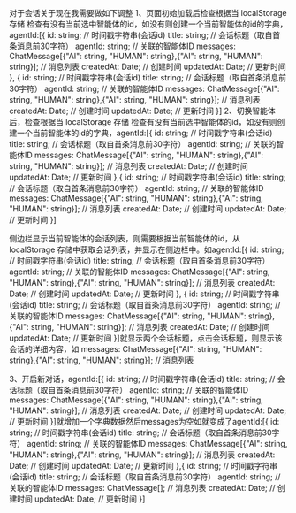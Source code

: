 对于会话关于现在我需要做如下调整 
1、页面初始加载后检查根据当 localStorage 存储 检查有没有当前选中智能体的id，如没有则创建一个当前智能体的id的字典，agentId:[{
  id: string;              // 时间戳字符串(会话id)
  title: string;           // 会话标题（取自首条消息前30字符）
  agentId: string;         // 关联的智能体ID
  messages: ChatMessage[{"AI": string, "HUMAN": string},{"AI": string, "HUMAN": string}]; // 消息列表
  createdAt: Date;         // 创建时间
  updatedAt: Date;         // 更新时间
},
{
  id: string;              // 时间戳字符串(会话id)
  title: string;           // 会话标题（取自首条消息前30字符）
  agentId: string;         // 关联的智能体ID
  messages: ChatMessage[{"AI": string, "HUMAN": string},{"AI": string, "HUMAN": string}]; // 消息列表
  createdAt: Date;         // 创建时间
  updatedAt: Date;         // 更新时间
}]
2、切换智能体后，检查根据当 localStorage 存储 检查有没有当前选中智能体的id，如没有则创建一个当前智能体的id的字典，agentId:[{
  id: string;              // 时间戳字符串(会话id)
  title: string;           // 会话标题（取自首条消息前30字符）
  agentId: string;         // 关联的智能体ID
  messages: ChatMessage[{"AI": string, "HUMAN": string},{"AI": string, "HUMAN": string}]; // 消息列表
  createdAt: Date;         // 创建时间
  updatedAt: Date;         // 更新时间
},{
  id: string;              // 时间戳字符串(会话id)
  title: string;           // 会话标题（取自首条消息前30字符）
  agentId: string;         // 关联的智能体ID
  messages: ChatMessage[{"AI": string, "HUMAN": string},{"AI": string, "HUMAN": string}]; // 消息列表
  createdAt: Date;         // 创建时间
  updatedAt: Date;         // 更新时间
}]

侧边栏显示当前智能体的会话列表，则需要根据当前智能体的id，从 localStorage 存储中获取会话列表，并显示在侧边栏中。如agentId:[{
  id: string;              // 时间戳字符串(会话id)
  title: string;           // 会话标题（取自首条消息前30字符）
  agentId: string;         // 关联的智能体ID
  messages: ChatMessage[{"AI": string, "HUMAN": string},{"AI": string, "HUMAN": string}]; // 消息列表
  createdAt: Date;         // 创建时间
  updatedAt: Date;         // 更新时间
},
{
  id: string;              // 时间戳字符串(会话id)
  title: string;           // 会话标题（取自首条消息前30字符）
  agentId: string;         // 关联的智能体ID
  messages: ChatMessage[{"AI": string, "HUMAN": string},{"AI": string, "HUMAN": string}]; // 消息列表
  createdAt: Date;         // 创建时间
  updatedAt: Date;         // 更新时间
}]就显示两个会话标题，点击会话标题，则显示该会话的详细内容，如 messages: ChatMessage[{"AI": string, "HUMAN": string},{"AI": string, "HUMAN": string}]; // 消息列表

3、开启新对话，agentId:[{
  id: string;              // 时间戳字符串(会话id)
  title: string;           // 会话标题（取自首条消息前30字符）
  agentId: string;         // 关联的智能体ID
  messages: ChatMessage[{"AI": string, "HUMAN": string},{"AI": string, "HUMAN": string}]; // 消息列表
  createdAt: Date;         // 创建时间
  updatedAt: Date;         // 更新时间
}]就增加一个字典数据然后messages为空如就变成了agentId:[{
  id: string;              // 时间戳字符串(会话id)
  title: string;           // 会话标题（取自首条消息前30字符）
  agentId: string;         // 关联的智能体ID
  messages: ChatMessage[{"AI": string, "HUMAN": string},{"AI": string, "HUMAN": string}]; // 消息列表
  createdAt: Date;         // 创建时间
  updatedAt: Date;         // 更新时间
},{
  id: string;              // 时间戳字符串(会话id)
  title: string;           // 会话标题（取自首条消息前30字符）
  agentId: string;         // 关联的智能体ID
  messages: ChatMessage[]; // 消息列表
  createdAt: Date;         // 创建时间
  updatedAt: Date;         // 更新时间
}]
